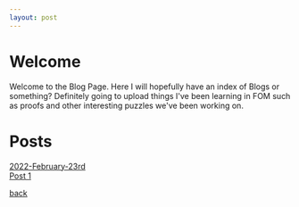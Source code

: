 ```yaml
---
layout: post
---
```


# Welcome
Welcome to the Blog Page. Here I will hopefully have an index of Blogs or something? Definitely going to upload things I've been learning in FOM such as proofs and other interesting puzzles we've been working on. 

# Posts
[2022-February-23rd](_posts/2022-February-23rd-First.md) <br/>
[Post 1](POST/Post1.html)


[back](./)

